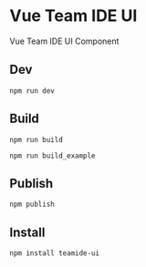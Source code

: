 # Vue Team IDE UI

Vue Team IDE UI Component

## Dev

```shell
npm run dev
```

## Build

```shell
npm run build

npm run build_example
```

## Publish

```shell
npm publish
```

## Install

```shell
npm install teamide-ui
```
